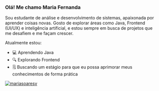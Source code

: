 ### Olá! Me chamo Maria Fernanda
Sou estudante de análise e desenvolvimento de sistemas, apaixonada por aprender coisas novas. Gosto de explorar áreas como Java, Frontend (UI/UX) e inteligência artificial, e estou sempre em busca de projetos que me desafiem e me façam crescer.

Atualmente estou:
- 💻 Aprendendo Java
- 🔍 Explorando Frontend
- 🗒️ Buscando um estágio para que eu possa aprimorar meus conhecimentos de forma prática

[![mariasoaresv](https://github-readme-stats.vercel.app/api?username=mariasoaresv)](https://github.com/mariasoaresv/github-readme-stats)
